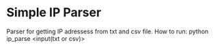 # Simple IP Parser
Parser for getting IP adressess from txt and csv file.
How to run:
python  ip_parse  <input(txt or csv)>  <output>
